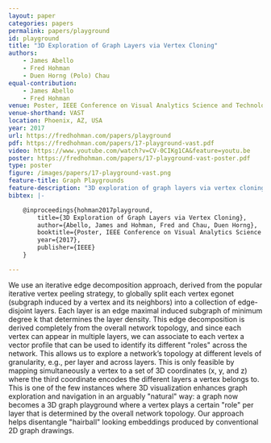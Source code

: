 ```yaml
---
layout: paper
categories: papers
permalink: papers/playground
id: playground
title: "3D Exploration of Graph Layers via Vertex Cloning"
authors:
    - James Abello
    - Fred Hohman
    - Duen Horng (Polo) Chau
equal-contribution:
    - James Abello
    - Fred Hohman
venue: Poster, IEEE Conference on Visual Analytics Science and Technology
venue-shorthand: VAST
location: Phoenix, AZ, USA
year: 2017
url: https://fredhohman.com/papers/playground
pdf: https://fredhohman.com/papers/17-playground-vast.pdf
video: https://www.youtube.com/watch?v=CV-0CIKg1CA&feature=youtu.be
poster: https://fredhohman.com/papers/17-playground-vast-poster.pdf
type: poster
figure: /images/papers/17-playground-vast.png
feature-title: Graph Playgrounds
feature-description: "3D exploration of graph layers via vertex cloning"
bibtex: |-

    @inproceedings{hohman2017playground,
        title={3D Exploration of Graph Layers via Vertex Cloning},
        author={Abello, James and Hohman, Fred and Chau, Duen Horng},
        booktitle={Poster, IEEE Conference on Visual Analytics Science and Technology (VAST)},
        year={2017},
        publisher={IEEE}
    }

---
```


We use an iterative edge decomposition approach, derived from the popular iterative vertex peeling strategy, to globally split each vertex egonet (subgraph induced by a vertex and its neighbors) into a collection of edge-disjoint layers. 
Each layer is an edge maximal induced subgraph of minimum degree k that determines the layer density.
This edge decomposition is derived completely from the overall network topology, and since each vertex can appear in multiple layers, we can associate to each vertex a vector profile that can be used to identify its different "roles" across the network.
This allows us to explore a network’s topology at different levels of granularity, e.g., per layer and across layers.
This is only feasible by mapping simultaneously a vertex to a set of 3D coordinates (x, y, and z) where the third coordinate encodes the different layers a vertex belongs to.
This is one of the few instances where 3D visualization enhances graph exploration and navigation in an arguably "natural" way: a graph now becomes a 3D graph playground where a vertex plays a certain "role" per layer that is determined by the overall network topology.
Our approach helps disentangle "hairball" looking embeddings produced by conventional 2D graph drawings.
